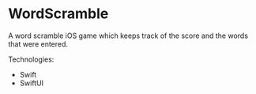 # WordScramble
A word scramble iOS game which keeps track of the score and the words that were entered.

Technologies:
- Swift
- SwiftUI
